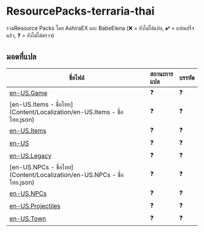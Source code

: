# ResourcePacks-terraria-thai
รวมResource Packs โดย AshiraEX และ BabeElena
(❌ = ยังไม่ได้แปล, ✔ = แปลเสร็จแล้ว, ❓ = ยังไม่ได้ตรวจ)

## มอดที่แปล
 ชื่อไฟล์                           | สถานะการแปล                                                 | บรรทัด  
--------------------------------- | :------------------------------------------------------------- | :-------------------------------------------------------------
 [en-US.Game](Content/Localization/en-US.Game.json) | ❓ | ❓
 [en-US.Items - ชื่อไทย](Content/Localization/en-US.Items - ชื่อไทย.json) | ❓ | ❓
 [en-US.Items](Content/Localization/en-US.Items.json) | ❓ | ❓
 [en-US](Content/Localization/en-US.json) | ❓ | ❓
 [en-US.Legacy](Content/Localization/en-US.Legacy.json) | ❓ | ❓
 [en-US.NPCs - ชื่อไทย](Content/Localization/en-US.NPCs - ชื่อไทย.json) | ❓ | ❓
 [en-US.NPCs](Content/Localization/en-US.NPCs.json) | ❓ | ❓
 [en-US.Projectiles](Content/Localization/en-US.Projectiles.json) | ❓ | ❓
 [en-US.Town](Content/Localization/en-US.Town.json) | ❓ | ❓
